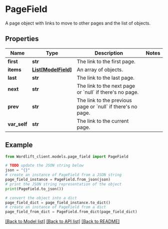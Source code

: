 # PageField

A page object with links to move to other pages and the list of objects.

## Properties

Name | Type | Description | Notes
------------ | ------------- | ------------- | -------------
**first** | **str** | The link to the first page. | 
**items** | [**List[ModelField]**](ModelField.md) | An array of objects. | 
**last** | **str** | The link to the last page. | 
**next** | **str** | The link to the next page or &#x60;null&#x60; if there&#39;s no page. | 
**prev** | **str** | The link to the previous page or &#x60;null&#x60; if there&#39;s no page. | 
**var_self** | **str** | The link to the current page. | 

## Example

```python
from Wordlift_client.models.page_field import PageField

# TODO update the JSON string below
json = "{}"
# create an instance of PageField from a JSON string
page_field_instance = PageField.from_json(json)
# print the JSON string representation of the object
print(PageField.to_json())

# convert the object into a dict
page_field_dict = page_field_instance.to_dict()
# create an instance of PageField from a dict
page_field_from_dict = PageField.from_dict(page_field_dict)
```
[[Back to Model list]](../README.md#documentation-for-models) [[Back to API list]](../README.md#documentation-for-api-endpoints) [[Back to README]](../README.md)



